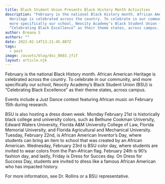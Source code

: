```yaml
---
title: Black Student Union Presents Black History Month Activities
description: "February is the national Black History month. African American
  Heritage is celebrated across the country. To celebrate in our community, and
  more specifically our school, Neocity Academy’s Black Student Union (BSU) is
  “Celebrating Black Excellence” as their theme states, across campus.  "
author: Breana S
authors: ""
date: 2022-02-14T13:21:45.887Z
tags:
  - post
image: /assets/blog/dsc_0683.jfif
layout: article.njk
---
```

<!--StartFragment-->

February is the national Black History month. African American Heritage is celebrated across the country. To celebrate in our community, and more specifically our school, Neocity Academy’s Black Student Union (BSU) is “Celebrating Black Excellence” as their theme states, across campus.  

Events include a Just Dance contest featuring African music on February 15th during research.  

BSU is also hosting a dress down week. Monday February 21st is historically black college and university colors, such as Bethune Cookman University, Edward Waters University, Florida A&M University College of Law, Florida Memorial University, and Florida Agricultural and Mechanical University. Tuesday, February 22nd, is African American Inventor’s Day, where students can bring an item to school that was created by an African American. Wednesday, February 23rd is BSU color day, where students are invited to wear colors from the Pan-African flag. February 24th is 90’s fashion day, and lastly, Friday is Dress for Succes day. On Dress for Success Day, students are invited to dress like a famous African American who has impacted history.  

For more information, see Dr. Rollins or a BSU representative.  

<!--EndFragment-->